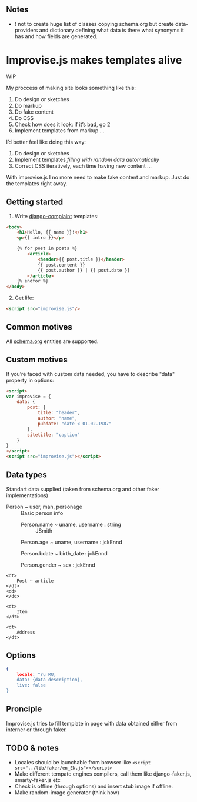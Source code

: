 ## Notes
* ! not to create huge list of classes copying schema.org but create data-providers and dictionary defining what data is there what synonyms it has and how fields are generated.

# Improvise.js makes templates alive

WIP

<!--Caption ideas:

* improvise.js
* get-some-life.js
* magic.js
* magic-data.js
* live.js
* live-data.js
* resurrector.js
* illusory-data.js
* illusionist.js
* illusion.js-->

My proccess of making site looks something like this:

1. Do design or sketches
2. Do markup 
3. Do fake content
4. Do CSS
5. Check how does it look: if it’s bad, go 2
6. Implement templates from markup
…

I’d better feel like doing this way:

1. Do design or sketches
2. Implement templates *filling with random data automatically*
3. Correct CSS iteratively, each time having new content
…

With improvise.js I no more need to make fake content and markup. Just do the templates right away.


## Getting started

1. Write [django-complaint](http://paularmstrong.github.io/swig/docs/#browser) templates:
```html
<body>
	<h1>Hello, {{ name }}!</h1>
	<p>{{ intro }}</p>

	{% for post in posts %}
		<article>
			<header>{{ post.title }}</header>
			{{ post.content }}
			{{ post.author }} | {{ post.date }}
		</article>
	{% endfor %}
</body>
```

2. Get life:
```html
<script src="improvise.js"/>
```

## Common motives

All [schema.org](http://schema.org) entities are supported.


## Custom motives

If you’re faced with custom data needed, you have to describe "data" property in options:
```html
<script>
var improvise = {
	data: {
		post: {
			title: "header",
			author: "name",
			pubdate: "date < 01.02.1987"
		},
		sitetitle: "caption"
	}
}
</script>
<script src="improvise.js"></script>
```

## Data types

Standart data supplied (taken from schema.org and other faker implementations)

<dl>
	<dt>Person ~ user, man, personage</dt>
	<dd>Basic person info
		<dl>
			<dt>Person.name ~ uname, username : string</dt>
			<dd>
				<output>JSmith</output>
			</dd>
		</dl>
		<dl>
			<dt>Person.age ~ uname, username : jckEnnd</dt>
			<dd></dd>
		</dl>
		<dl>
			<dt>Person.bdate ~ birth_date : jckEnnd</dt>
			<dd></dd>
		</dl>
		<dl>
			<dt>Person.gender ~ sex : jckEnnd</dt>
			<dd></dd>
		</dl>
		<!--<a href="#" class="active">Example (refresh)</a>
		<output>
			personage example json
		</output>-->
	</dd>

	<dt>
		Post ~ article
	</dt>
	<dd>
	</dd>

	<dt>
		Item
	</dt>

	<dt>
		Address
	</dt>
</dl>


## Options

```json
{
	locale: "ru_RU,
	data: {data description},
	live: false
}
```


## Pronciple

Improvise.js tries to fill template in page with data obtained either from interner or through faker.

## TODO & notes

* Locales should be launchable from browser like `<script src="../lib/faker/en_EN.js"></script>`
* Make different tempate engines compilers, call them like django-faker.js, smarty-faker.js etc
* Check is offline (through options) and insert stub image if offline.
* Make random-image generator (think how)